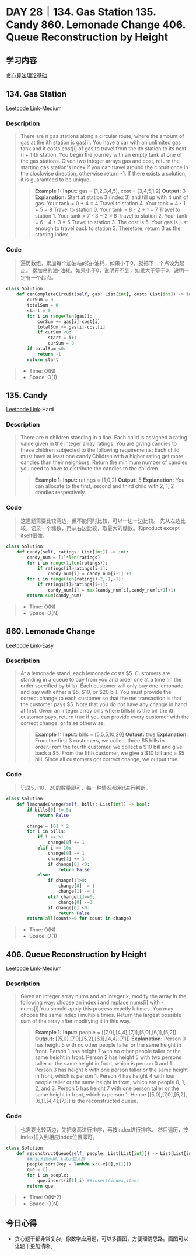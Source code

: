 # DAY 28｜134. Gas Station 135. Candy 860. Lemonade Change 406. Queue Reconstruction by Height
## 学习内容
[贪心算法理论基础](https://programmercarl.com/%E8%B4%AA%E5%BF%83%E7%AE%97%E6%B3%95%E7%90%86%E8%AE%BA%E5%9F%BA%E7%A1%80.html)
## 134. Gas Station
[Leetcode Link](https://leetcode.cn/problems/gas-station/description/)-Medium
### Description
>There are n gas stations along a circular route, where the amount of gas at the ith station is gas[i].
>You have a car with an unlimited gas tank and it costs cost[i] of gas to travel from the ith station to its next (i + 1)th station. You begin the journey with an empty tank at one of the gas stations.
>Given two integer arrays gas and cost, return the starting gas station's index if you can travel around the circuit once in the clockwise direction, otherwise return -1.
>If there exists a solution, it is guaranteed to be unique.
>>**Example 1:**
>>**Input:**
>>gas = [1,2,3,4,5], cost = [3,4,5,1,2]
>>**Output:**
>>3
>>**Explanation:** Start at station 3 (index 3) and fill up with 4 unit of gas. Your tank = 0 + 4 = 4 Travel to station 4. Your tank = 4 - 1 + 5 = 8
>>Travel to station 0. Your tank = 8 - 2 + 1 = 7 Travel to station 1. Your tank = 7 - 3 + 2 = 6 Travel to station 2. Your tank = 6 - 4 + 3 = 5
>>Travel to station 3. The cost is 5. Your gas is just enough to travel back to station 3. Therefore, return 3 as the starting index.
### Code
>遍历数组，累加每个加油站的油-油耗，如果小于0，就把下一个点设为起点。
>累加总的油-油耗，如果小于0，说明开不到，如果大于等于0，说明一定有一个起点。
```python
class Solution:
    def canCompleteCircuit(self, gas: List[int], cost: List[int]) -> int:
        curSum = 0
        totalSum = 0
        start = 0
        for i in range(len(gas)):
            curSum += gas[i]-cost[i]
            totalSum += gas[i]-cost[i]
            if curSum <0:
                start = i+1
                curSum = 0
        if totalSum <0:
            return -1
        return start
```
> - Time: O(N)
> - Space: O(1)
## 135. Candy
[Leetcode Link](https://leetcode.cn/problems/candy/description/)-Hard
### Description
>There are n children standing in a line. Each child is assigned a rating value given in the integer array ratings.
>You are giving candies to these children subjected to the following requirements:
>Each child must have at least one candy.Children with a higher rating get more candies than their neighbors.
>Return the minimum number of candies you need to have to distribute the candies to the children.
>>**Example 1:**
>>**Input:**
>>ratings = [1,0,2]
>>**Output:**
>>5
>>**Explanation:** You can allocate to the first, second and third child with 2, 1, 2 candies respectively.
### Code
>这道题需要比较两边，但不能同时比较，可以一边一边比较。
>先从左边比较，记录一个糖数，再从右边比较，取最大的糖数。和product except itself很像。
```python
class Solution:
    def candy(self, ratings: List[int]) -> int:
        candy_num = [1]*len(ratings)
        for i in range(1,len(ratings)):
            if ratings[i]>ratings[i-1]:
                candy_num[i] = candy_num[i-1] +1
        for i in range(len(ratings)-2,-1,-1):
            if ratings[i]>ratings[i+1]:
                candy_num[i] = max(candy_num[i],candy_num[i+1]+1)
        return sum(candy_num)
```
> - Time: O(N)
> - Space: O(N)
## 860. Lemonade Change
[Leetcode Link](https://leetcode.cn/problems/lemonade-change/description/)-Easy
### Description
>At a lemonade stand, each lemonade costs $5. Customers are standing in a queue to buy from you and order one at a time (in the order specified by bills).
>Each customer will only buy one lemonade and pay with either a $5, $10, or $20 bill. You must provide the correct change to each customer so that the net transaction is that the customer pays $5.
>Note that you do not have any change in hand at first.
>Given an integer array bills where bills[i] is the bill the ith customer pays, return true if you can provide every customer with the correct change, or false otherwise.
>>**Example 1:**
>>**Input:**
>>bills = [5,5,5,10,20]
>>**Output:**
>>true
>>**Explanation:** From the first 3 customers, we collect three $5 bills in order.From the fourth customer, we collect a $10 bill and give back a $5.
>>From the fifth customer, we give a $10 bill and a $5 bill. Since all customers got correct change, we output true.
### Code
>记录5，10，20的数量即可，每一种情况都用if进行判断。
```python
class Solution:
    def lemonadeChange(self, bills: List[int]) -> bool:
        if bills[0] != 5:
            return False
        
        change = [0] * 2
        for i in bills:
            if i == 5:
                change[0] += 1
            elif i == 10:
                change[0] -= 1
                change[1] += 1
                if change[0] <0:
                    return False
            else:
                if change[1]>0:
                    change[0] -= 1
                    change[1] -= 1
                elif change[1]==0:
                    change[0] -=3
                if change[0] <0:
                    return False
        return all(count>=0 for count in change)
```
> - Time: O(N)
> - Space: O(1)
## 406. Queue Reconstruction by Height
[Leetcode Link](https://leetcode.cn/problems/queue-reconstruction-by-height/description/)-Medium
### Description
>Given an integer array nums and an integer k, modify the array in the following way:
>choose an index i and replace nums[i] with -nums[i].You should apply this process exactly k times. You may choose the same index i multiple times.
>Return the largest possible sum of the array after modifying it in this way.
>>**Example 1:**
>>**Input:**
>>people = [[7,0],[4,4],[7,1],[5,0],[6,1],[5,2]]
>>**Output:**
>>[[5,0],[7,0],[5,2],[6,1],[4,4],[7,1]]
>>**Explanation:** Person 0 has height 5 with no other people taller or the same height in front. Person 1 has height 7 with no other people taller or the same height in front.
>>Person 2 has height 5 with two persons taller or the same height in front, which is person 0 and 1. Person 3 has height 6 with one person taller or the same height in front, which is person 1.
>>Person 4 has height 4 with four people taller or the same height in front, which are people 0, 1, 2, and 3. Person 5 has height 7 with one person taller or the same height in front, which is person 1.
>>Hence [[5,0],[7,0],[5,2],[6,1],[4,4],[7,1]] is the reconstructed queue.
### Code
>也需要比较两边，先把身高进行排序，再按index进行排序。
>然后遍历，按index插入到相应index位置即可。
```python
class Solution:
    def reconstructQueue(self, people: List[List[int]]) -> List[List[int]]:
        ##h从大到小排，k从小到大排
        people.sort(key = lambda x:(-x[0],x[1]))
        que = []
        for i in people:
            que.insert(i[1],i) ##insert(index,item)
        return que
```
> - Time: O(N^2)
> - Space: O(N)
## 今日心得
- 贪心题干都非常复杂，像数学应用题，可以多画图，方便理清思路。画图可以让题干更加清晰。
